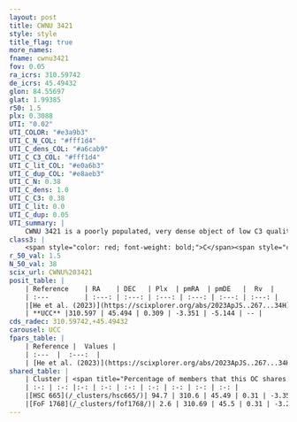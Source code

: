 ```yaml
---
layout: post
title: CWNU 3421
style: style
title_flag: true
more_names: 
fname: cwnu3421
fov: 0.05
ra_icrs: 310.59742
de_icrs: 45.49432
glon: 84.55697
glat: 1.99385
r50: 1.5
plx: 0.3088
UTI: "0.02"
UTI_COLOR: "#e3a9b3"
UTI_C_N_COL: "#fff1d4"
UTI_C_dens_COL: "#a6cab9"
UTI_C_C3_COL: "#fff1d4"
UTI_C_lit_COL: "#e0a6b3"
UTI_C_dup_COL: "#e8aeb3"
UTI_C_N: 0.38
UTI_C_dens: 1.0
UTI_C_C3: 0.38
UTI_C_lit: 0.0
UTI_C_dup: 0.05
UTI_summary: |
    CWNU 3421 is a poorly populated, very dense object of low C3 quality. It was recently reported in the literature.<br><br><span style="color: #99180f; font-weight: bold;">Warning: </span>This is very likely a duplicate object, which shares a large percentage of members with at least one previously reported entry.
class3: |
    <span style="color: red; font-weight: bold;">C</span><span style="color: #FFC300; font-weight: bold;">B</span>
r_50_val: 1.5
N_50_val: 38
scix_url: CWNU%203421
posit_table: |
    | Reference    | RA    | DEC   | Plx  | pmRA  | pmDE   |  Rv  |
    | :---         | :---: | :---: | :---: | :---: | :---: | :---: |
    |[He et al. (2023)](https://scixplorer.org/abs/2023ApJS..267...34H) | 310.599 | 45.494 | 0.313 | -3.343 | -5.148 | -- |
    | **UCC** |310.597 | 45.494 | 0.309 | -3.351 | -5.144 | -- | 
cds_radec: 310.59742,+45.49432
carousel: UCC
fpars_table: |
    | Reference |  Values |
    | :---  |  :---:  |
    | [He et al. (2023)](https://scixplorer.org/abs/2023ApJS..267...34H) | `A0=3.15, m-M=12.2, logA=7.5` |
shared_table: |
    | Cluster | <span title="Percentage of members that this OC shares with the ones listed">%</span>   | RA   | DEC   | Plx   | pmRA  | pmDE  | Rv | UTI |
    | :-: | :-: |:-: | :-: | :-: | :-: | :-: | :-: | :-: |
    |[HSC 665](/_clusters/hsc665/)| 94.7 | 310.6 | 45.49 | 0.31 | -3.35 | -5.14 | -- |0.49 |
    |[FoF 1768](/_clusters/fof1768/)| 2.6 | 310.69 | 45.5 | 0.31 | -3.26 | -4.78 | -38.67 |0.04 |
---
```

